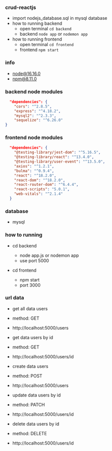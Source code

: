 ### crud-reactjs

- import nodejs_database.sql in mysql database
- how to running backend
  - open terminal `cd backend`
  - backend `node app` or `nodemon app`
- how to running frontend
  - open terminal `cd frontend`
  - frontend `npm start`

### info

- node@16.16.0
- npm@8.11.0

### backend node modules

```json
  "dependencies": {
    "cors": "^2.8.5",
    "express": "^4.18.2",
    "mysql2": "^2.3.3",
    "sequelize": "^6.26.0"
}
```

### frontend node modules

```json
  "dependencies": {
    "@testing-library/jest-dom": "^5.16.5",
    "@testing-library/react": "^13.4.0",
    "@testing-library/user-event": "^13.5.0",
    "axios": "^1.2.1",
    "bulma": "^0.9.4",
    "react": "^18.2.0",
    "react-dom": "^18.2.0",
    "react-router-dom": "^6.4.4",
    "react-scripts": "5.0.1",
    "web-vitals": "^2.1.4"
  }
```

### database

- mysql

### how to running

- cd backend

  - node app.js or nodemon app
  - use port 5000

- cd frontend
  - npm start
  - port 3000

### url data

- get all data users
- method: GET
- http://localhost:5000/users

- get data users by id
- method: GET
- http://localhost:5000/users/id

- create data users
- method: POST
- http://localhost:5000/users

- update data users by id
- method: PATCH
- http://localhost:5000/users/id

- delete data users by id
- method: DELETE
- http://localhost:5000/users/id
